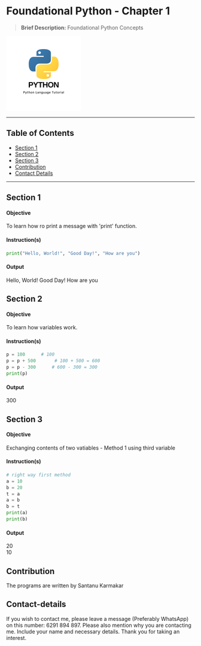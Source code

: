 
# Foundational Python - Chapter 1
> **Brief Description:** Foundational Python Concepts

![Python Logo](PythonLogo.png)

---

## Table of Contents

- [Section 1](#section-1)
- [Section 2](#section-2)
- [Section 3](#section-3)
- [Contribution](#contributipn)
- [Contact Details](#contact-details)

---
## Section 1
#### Objective
To learn how ro print a message with 'print' function.
#### Instruction(s)
```python
print("Hello, World!", "Good Day!", "How are you")
```
#### Output
Hello, World! Good Day! How are you

## Section 2
#### Objective
To learn how variables work.
#### Instruction(s)
```python
p = 100      # 100
p = p + 500       # 100 + 500 = 600
p = p - 300      # 600 - 300 = 300
print(p)
```
#### Output
300

## Section 3
#### Objective
Exchanging contents of two vatiables - Method 1 using third variable
#### Instruction(s)
```python
# right way first method
a = 10
b = 20
t = a
a = b
b = t
print(a)
print(b)
```
#### Output
20 <br>
10

## Contribution

The programs are written by Santanu Karmakar

## Contact-details

If you wish to contact me, please leave a message (Preferably WhatsApp) on this number: 6291 894 897.
Please also mention why you are contacting me. Include your name and necessary details.
Thank you for taking an interest.
